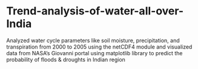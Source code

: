 # Trend-analysis-of-water-all-over-India
Analyzed water cycle parameters like soil moisture, precipitation, and transpiration from 2000 to 2005 using the netCDF4 module and visualized data from NASA’s Giovanni portal using matplotlib library to predict the probability of floods &amp; droughts in Indian region
